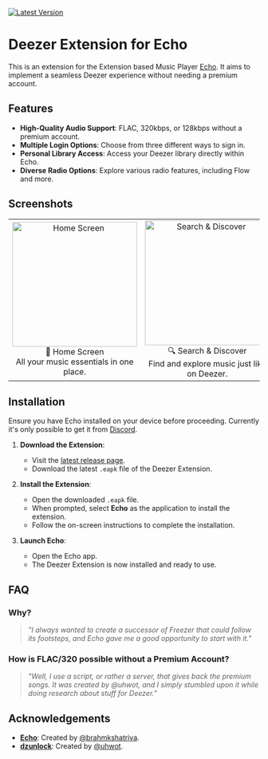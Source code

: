 [![Latest Version](https://img.shields.io/github/v/release/LuftVerbot/echo-deezer-extension?color=blue)](https://github.com/LuftVerbot/echo-deezer-extension/releases/latest)
# Deezer Extension for Echo

This is an extension for the Extension based Music Player [Echo](https://github.com/brahmkshatriya/echo). It aims to implement a seamless Deezer experience without needing a premium account.

## Features

- **High-Quality Audio Support**: FLAC, 320kbps, or 128kbps without a premium account.
- **Multiple Login Options**: Choose from three different ways to sign in.
- **Personal Library Access**: Access your Deezer library directly within Echo.
- **Diverse Radio Options**: Explore various radio features, including Flow and more.

## Screenshots

<div align="center"> <table> <tr> <td align="center"> <img src="https://github.com/user-attachments/assets/58df2ca3-0bce-4ed8-96c6-fc6efc2ee9c6" alt="Home Screen" width="250"/><br> 🎵 Home Screen<br> All your music essentials in one place. </td> <td align="center"> <img src="https://github.com/user-attachments/assets/684c0492-807f-4886-811d-0cdd9dd2d513" alt="Search & Discover" width="250"/><br> 🔍 Search & Discover<br> Find and explore music just like on Deezer. </td> <td align="center"> <img src="https://github.com/user-attachments/assets/63b55a3b-725d-4f7e-b28f-99a9bd873345" alt="Your Deezer Library" width="250"/><br> ❤️ Your Deezer Library<br> Access and manage your favorite tracks within Echo. </td> </tr> </table> </div>

## Installation

Ensure you have Echo installed on your device before proceeding. Currently it's only possible to get it from [Discord](https://discord.gg/J3WvbBUU8Z).

1. **Download the Extension**:
   - Visit the [latest release page](https://github.com/LuftVerbot/echo-deezer-extension/releases/latest).
   - Download the latest `.eapk` file of the Deezer Extension.

2. **Install the Extension**:
   - Open the downloaded `.eapk` file.
   - When prompted, select **Echo** as the application to install the extension.
   - Follow the on-screen instructions to complete the installation.

3. **Launch Echo**:
   - Open the Echo app.
   - The Deezer Extension is now installed and ready to use.

## FAQ

### Why?

> *"I always wanted to create a successor of Freezer that could follow its footsteps, and Echo gave me a good opportunity to start with it."*

### How is FLAC/320 possible without a Premium Account?

> *"Well, I use a script, or rather a server, that gives back the premium songs. It was created by @uhwot, and I simply stumbled upon it while doing research about stuff for Deezer.*"

## Acknowledgements

- **[Echo](https://github.com/brahmkshatriya/echo)**: Created by [@brahmkshatriya](https://github.com/brahmkshatriya).
- **[dzunlock](https://uhwotgit.fly.dev/uhwot/dzunlock)**: Created by [@uhwot](https://github.com/uhwot).
